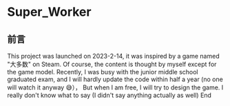 # Super_Worker
## 前言

   This project was launched on 2023-2-14, it was inspired by a game named "大多数" on Steam. Of course, the content is thought by myself except for the game model. Recently, I was busy with the junior middle school graduated exam, and I will hardly update the code within half a year (no one will watch it anyway 😅）， But when I am free, I will try to design the game. I really don't know what to say (I didn't say anything actually as well)
End
